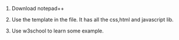 1. Download notepad++

2. Use the template in the file. It has all the css,html and javascript lib.

3. Use w3school to learn some example.
